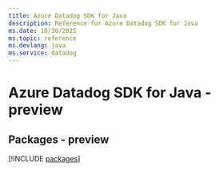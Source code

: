 ```yaml
---
title: Azure Datadog SDK for Java
description: Reference for Azure Datadog SDK for Java
ms.date: 10/30/2025
ms.topic: reference
ms.devlang: java
ms.service: datadog
---
```

# Azure Datadog SDK for Java - preview
## Packages - preview
[!INCLUDE [packages](datadog-index.md)]